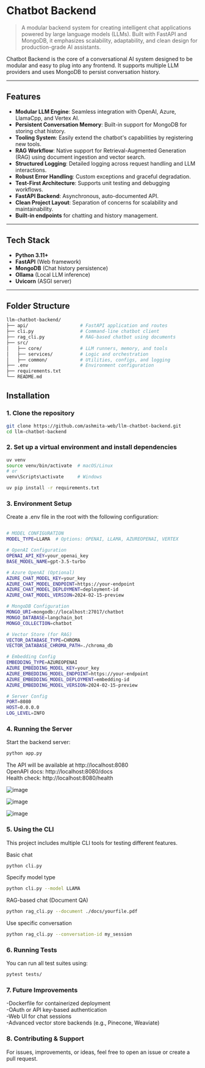 
# Chatbot Backend
> A modular backend system for creating intelligent chat applications powered by large language models (LLMs). Built with FastAPI and MongoDB, it emphasizes scalability, adaptability, and clean design for production-grade AI assistants.

Chatbot Backend is the core of a conversational AI system designed to be modular and easy to plug into any frontend. It supports multiple LLM providers and uses MongoDB to persist conversation history.


---

##  Features
- **Modular LLM Engine**: Seamless integration with OpenAI, Azure, LlamaCpp, and Vertex AI.
- **Persistent Conversation Memory**: Built-in support for MongoDB for storing chat history.
- **Tooling System**: Easily extend the chatbot's capabilities by registering new tools.
- **RAG Workflow**: Native support for Retrieval-Augmented Generation (RAG) using document ingestion and vector search.
- **Structured Logging**: Detailed logging across request handling and LLM interactions.
- **Robust Error Handling**: Custom exceptions and graceful degradation.
- **Test-First Architecture**: Supports unit testing and debugging workflows.
- **FastAPI Backend**: Asynchronous, auto-documented API.
- **Clean Project Layout**: Separation of concerns for scalability and maintainability.  
- **Built-in endpoints** for chatting and history management.

---

##  Tech Stack

- **Python 3.11+**
- **FastAPI** (Web framework)
- **MongoDB** (Chat history persistence)
- **Ollama** (Local LLM inference)
- **Uvicorn** (ASGI server)

---

##  Folder Structure
```bash
llm-chatbot-backend/
├── api/                   # FastAPI application and routes
├── cli.py                 # Command-line chatbot client
├── rag_cli.py             # RAG-based chatbot using documents
├── src/
│   ├── core/              # LLM runners, memory, and tools
│   ├── services/          # Logic and orchestration
│   ├── common/            # Utilities, configs, and logging
├── .env                   # Environment configuration
├── requirements.txt
└── README.md
```
## Installation


### 1. Clone the repository

```bash
git clone https://github.com/ashmita-web/llm-chatbot-backend.git
cd llm-chatbot-backend
```
### 2. Set up a virtual environment and install dependencies


```bash
uv venv
source venv/bin/activate  # macOS/Linux
# or
venv\Scripts\activate     # Windows

uv pip install -r requirements.txt
```

### 3. Environment Setup

Create a .env file in the root with the following configuration:

```bash

# MODEL CONFIGURATION
MODEL_TYPE=LLAMA  # Options: OPENAI, LLAMA, AZUREOPENAI, VERTEX

# OpenAI Configuration
OPENAI_API_KEY=your_openai_key
BASE_MODEL_NAME=gpt-3.5-turbo

# Azure OpenAI (Optional)
AZURE_CHAT_MODEL_KEY=your_key
AZURE_CHAT_MODEL_ENDPOINT=https://your-endpoint
AZURE_CHAT_MODEL_DEPLOYMENT=deployment-id
AZURE_CHAT_MODEL_VERSION=2024-02-15-preview

# MongoDB Configuration
MONGO_URI=mongodb://localhost:27017/chatbot
MONGO_DATABASE=langchain_bot
MONGO_COLLECTION=chatbot

# Vector Store (for RAG)
VECTOR_DATABASE_TYPE=CHROMA
VECTOR_DATABASE_CHROMA_PATH=./chroma_db

# Embedding Config
EMBEDDING_TYPE=AZUREOPENAI
AZURE_EMBEDDING_MODEL_KEY=your_key
AZURE_EMBEDDING_MODEL_ENDPOINT=https://your-endpoint
AZURE_EMBEDDING_MODEL_DEPLOYMENT=embedding-id
AZURE_EMBEDDING_MODEL_VERSION=2024-02-15-preview

# Server Config
PORT=8080
HOST=0.0.0.0
LOG_LEVEL=INFO
```


### 4. Running the Server

Start the backend server:
```bash
python app.py
```
The API will be available at http://localhost:8080 <br>
OpenAPI docs: http://localhost:8080/docs <br>
Health check: http://localhost:8080/health <br>


![image](https://github.com/user-attachments/assets/92b3ec8b-dd43-4c4a-83cc-e1b851a2b721)


![image](https://github.com/user-attachments/assets/434caed9-eeab-4c64-aa6d-0d13fbf12bdd)


![image](https://github.com/user-attachments/assets/b62546cc-c368-4816-b05b-d3046cff8a89)


### 5. Using the CLI

This project includes multiple CLI tools for testing different features.

Basic chat

```bash
python cli.py
```

Specify model type
```bash
python cli.py --model LLAMA

```
RAG-based chat (Document QA)


```bash
python rag_cli.py --document ./docs/yourfile.pdf

```
Use specific conversation

```bash
python rag_cli.py --conversation-id my_session

```
### 6. Running Tests

You can run all test suites using:
```bash
pytest tests/

```
### 7. Future Improvements


-Dockerfile for containerized deployment <br>
-OAuth or API key-based authentication <br>
-Web UI for chat sessions <br>
-Advanced vector store backends (e.g., Pinecone, Weaviate)

### 8. Contributing & Support

For issues, improvements, or ideas, feel free to open an issue or create a pull request.
